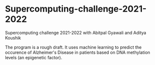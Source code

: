 # Supercomputing-challenge-2021-2022
Supercomputing challenge 2021-2022 with Abitpal Gyawali and Aditya Koushik 





The program is a rough draft. It uses machine learning to predict the occurence of Alzheimer's Disease in patients based on DNA methylation levels (an epigenetic factor). 
